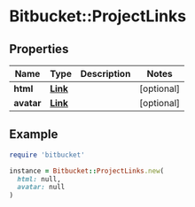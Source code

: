 # Bitbucket::ProjectLinks

## Properties

| Name | Type | Description | Notes |
| ---- | ---- | ----------- | ----- |
| **html** | [**Link**](Link.md) |  | [optional] |
| **avatar** | [**Link**](Link.md) |  | [optional] |

## Example

```ruby
require 'bitbucket'

instance = Bitbucket::ProjectLinks.new(
  html: null,
  avatar: null
)
```

